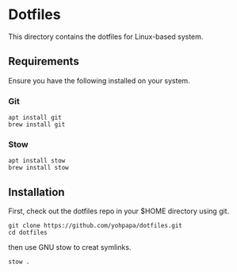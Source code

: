 # Dotfiles

This directory contains the dotfiles for Linux-based system.

## Requirements

Ensure you have the following installed on your system.

### Git

```
apt install git
brew install git
```

### Stow

```
apt install stow
brew install stow
```

## Installation

First, check out the dotfiles repo in your $HOME directory using git.

```
git clone https://github.com/yohpapa/dotfiles.git
cd dotfiles
```

then use GNU stow to creat symlinks.

```
stow .
```

